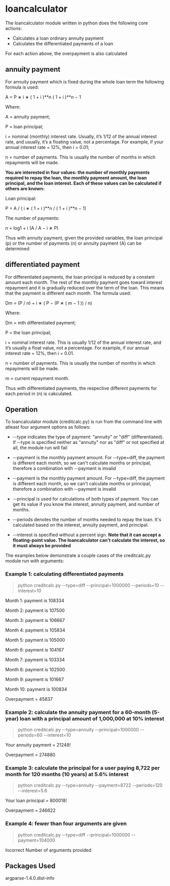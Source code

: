 # loancalculator

The loancalculator module written in python does the following core actions:
  * Calculates a loan ordinary annuity payment
  * Calculates the differentiated payments of a loan
  
 For each action above, the overpayment is also calculated

## annuity payment

For annuity payment which is fixed during the whole loan term the following formula is used:

A = P ∗ i ∗ ( 1 + i )**n ( 1 + i )**n − 1

Where:

A = annuity payment;

P = loan principal;

i = nominal (monthly) interest rate. Usually, it’s 1/12 of the annual interest rate, and usually, it’s a floating value, not a percentage. For example, if your annual interest rate = 12%, then i = 0.01;

n = number of payments. This is usually the number of months in which repayments will be made.

**You are interested in four values: the number of monthly payments required to repay the loan, the monthly payment amount, the loan principal, and the loan interest. Each of these values can be calculated if others are known:**

Loan principal:

P = A / ( i ∗ ( 1 + i )**n / ( 1 + i )**n − 1)

The number of payments:

n = log1 + i (A / A − i ∗ P)

Thus with annuity payment, given the provided variables, the loan principal (p) or the number of payments (n) or annuity payment (A) can be determined

## differentiated payment

For differentiated payments, the loan principal is reduced by a constant amount each month. The rest of the monthly payment goes toward interest repayment and it is gradually reduced over the term of the loan. This means that the payment is different each month.
The formula used:

Dm = (P / n) + i ∗ ( P − (P ∗ ( m − 1 )) / n)

Where:

Dm = mth differentiated payment;

P = the loan principal;

i = nominal interest rate. This is usually 1/12 of the annual interest rate, and it’s usually a float value, not a percentage. For example, if our annual interest rate = 12%, then i = 0.01.

n = number of payments. This is usually the number of months in which repayments will be made.

m = current repayment month.

Thus with differentiated payments, the respective different payments for each period in (n) is cakculated.

## Operation

To loancalculator module (creditcalc.py) is run from the command line with atleast four argument options as follows:

  * --type indicates the type of payment: "annuity" or "diff" (differentiated). If --type is specified neither as "annuity" nor as "diff" or not specified at all, the module run will fail
  
  * --payment is the monthly payment amount. For --type=diff, the payment is different each month, so we can't calculate months or principal, therefore a combination with --payment is invalid
  
  * --payment is the monthly payment amount. For --type=diff, the payment is different each month, so we can't calculate months or principal, therefore a combination with --payment is invalid
  
  * --principal is used for calculations of both types of payment. You can get its value if you know the interest, annuity payment, and number of months.
  
  * --periods denotes the number of months needed to repay the loan. It's calculated based on the interest, annuity payment, and principal.
  
  * --interest is specified without a percent sign. **Note that it can accept a floating-point value. The loancalculator can't calculate the interest, so it must always be provided**

The examples below demonstrate a couple cases of the creditcalc.py module run with arguments:

### Example 1: calculating differentiated payments

> python creditcalc.py --type=diff --principal=1000000 --periods=10 --interest=10

Month 1: payment is 108334

Month 2: payment is 107500

Month 3: payment is 106667

Month 4: payment is 105834

Month 5: payment is 105000

Month 6: payment is 104167

Month 7: payment is 103334

Month 8: payment is 102500

Month 9: payment is 101667

Month 10: payment is 100834

Overpayment = 45837

### Example 2: calculate the annuity payment for a 60-month (5-year) loan with a principal amount of 1,000,000 at 10% interest

> python creditcalc.py --type=annuity --principal=1000000 --periods=60 --interest=10

Your annuity payment = 21248!

Overpayment = 274880

### Example 3: calculate the principal for a user paying 8,722 per month for 120 months (10 years) at 5.6% interest

> python creditcalc.py --type=annuity --payment=8722 --periods=120 --interest=5.6

Your loan principal = 800018!

Overpayment = 246622

### Example 4: fewer than four arguments are given

> python creditcalc.py --type=diff --principal=1000000 --payment=104000

Incorrect Number of arguments provided

## Packages Used

argparse-1.4.0.dist-info




